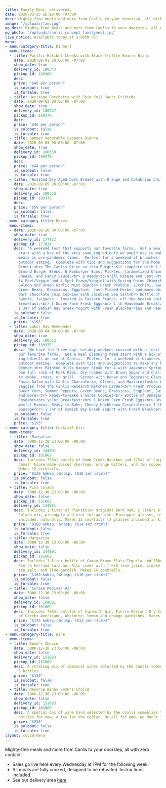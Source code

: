 ```yaml
---
title: Family Meal, delivered.
date: 2020-03-13 16:19:00 -07:00
desc: Mighty-fine meals and more from Canlis to your doorstep, all with zero contact.
image: "/uploads/fam.jpg"
og_desc: Mighty-fine meals and more from Canlis to your doorstep, all with zero contact.
og_photo: "/uploads/canlis_concept_familymeal.jpg"
live_notice: Available today at 1:00PM PST
menu:
- menu-category-title: Dinners
  menu-items:
  - title: Pacific Halibut Cheeks with Black Truffle Beurre Blanc
    date: 2020-09-01 00:00:00 -07:00
    show_date: true
    delivery_id: 180343
    pickup_id: 180368
    desc: 
    price: "$48 per person"
    is_soldout: true
    is_forsale: true
  - title: Heritage Porchetta with Shio Koji Sauce Gribiche
    date: 2020-09-02 00:00:00 -07:00
    show_date: true
    delivery_id: 180347
    pickup_id: 180370
    desc: 
    price: "$46 per person"
    is_soldout: false
    is_forsale: true
  - title: Summer Vegetable Lasagna Bianca
    date: 2020-09-03 00:00:00 -07:00
    show_date: true
    delivery_id: 180350
    pickup_id: 180373
    desc: 
    price: "$44 per person"
    is_soldout: false
    is_forsale: true
  - title: 'Roasted Dry-Aged Duck Breast with Orange and Calabrian Chile Agrodolce '
    date: 2020-09-05 00:00:00 -07:00
    show_date: true
    delivery_id: 180356
    pickup_id: 180378
    desc: 
    price: "$58 per person"
    is_soldout: false
    is_forsale: true
- menu-category-title: Boxes
  menu-items:
  - date: 2020-08-28 00:00:00 -07:00
    show_date: true
    delivery_id: 177822
    pickup_id: 177824
    desc: "A weekend fest that supports our favorite farms.  Get a meal planning head
      start with a box of the very same ingredients we would use to make fine dining
      meals in pre-pandemic times.  Perfect for a weekend of brunches, BBQ's, and
      outdoor eating.  Complete with tips and suggestions for the home cook.<br><br>\nFor
      Dinner:<br> The Canlis Drive-on-thru Burger Kit complete with 2 lbs of our Dry-Aged
      Ground Burger Blend, 6 Hamburger Buns, Pickles, Caramelized Onions, American
      Cheese, and Fancy Sauce.<br> 8 Ready-to-Grill Ribeye and Spot Prawn Skewers
      (4 Beef/Veggie and 4 Spot Prawn/Veggie) with Spring Onion Chimichurri<br> Smoked
      Salmon and Green Garlic Miso Dip<br> Fresh Produce: Zucchini, Sweet Corn, Peppers,
      Green Beans, Brassicas, Eggplant, Just-Picked Herbs, and more.<br> Ready-to-Bake
      Dark Chocolate Chip Cookies with Jacobsen Sea Salt<br> Bottle of Labbe Vin de
      Savoie, Jacquere - located in Eastern France, off-the-beaten path.<br><br> \nFor
      Breakfast:<br> 1 Dozen Farm Fresh Eggs<br> 1 lb Housemade Breakfast Sausage<br>
      1 Jar of Samish Bay Greek Yogurt with Fresh Blackberries and Peaches"
    is_soldout: false
    is_forsale: true
    price: "$195"
  - title: Labor Day Weekender
    date: 2020-09-04 00:00:00 -07:00
    show_date: true
    delivery_id: 180362
    pickup_id: 180375
    desc: "We have the three-day, holiday weekend covered with a feast that supports
      our favorite farms.  Get a meal planning head start with a box of the very same
      ingredients we use at Canlis.  Perfect for a weekend of brunches, BBQ's, and
      outdoor eating.  Complete with tips and suggestions to make any home cook successful.<br><br>\nFor
      Dinner:<br> Painted Hills Hanger Steak for 4 with Japanese Spring Onion Chimichurri<br>
      One full rack of Pork Ribs, dry-rubbed with Brown Sugar and Chilies, and ready
      to smoke, roast, or grill.  Served with Honey and Togarashi Glaze.<br> Homemade
      Pasta Salad with Canlis Charcuterie, Olives, and Mozzarella<br> One Jar of Pickled
      Veggies from the Canlis Research Kitchen Larder<br> Fresh Produce: Zucchini,
      Sweet Corn, Summer Peppers, Green Beans, Brassicas, Eggplant, Just-Picked Herbs,
      and more!<br> Ready-to-Bake S'mores Cookies<br> Bottle of Domaine de l'Hermes
      Rosé<br><br> \nFor Breakfast:<br> 1 Dozen Farm Fresh Eggs<br> Brady's (well...his
      mom's) Famous, Ready-to-Bake, Cheesy Hashbrown Casserole<br> 1 lb Homemade Breakfast
      Sausage<br> 1 Jar of Samish Bay Greek Yogurt with Fresh Blackberries and Peaches"
    is_soldout: false
    is_forsale: true
    price: "$195"
- menu-category-title: Cocktail Kits
  menu-items:
  - title: 'Manhattan '
    date: 3000-12-30 23:00:00 -08:00
    show_date: false
    delivery_id: 144891
    pickup_id: 161662
    desc: Includes 750ml bottle of Knob Creek Bourbon and 375ml of Carpano Antica,
      James' house-made spiced cherries, orange bitters, and two copper garnish picks.
      Makes 12 cocktails.
    price: "$120 &nbsp;⁘&nbsp; ($10 per drink)"
    is_soldout: false
    is_forsale: true
  - title: Piña Colada
    date: 3000-12-30 23:00:00 -08:00
    show_date: false
    pickup_id: 161662
    delivery_id: 144891
    desc: Includes 1 liter of Plantation Original Dark Rum, 2 liters of Canlis Pina
      Colada mix, pineapple and mint for garnish. Pineapple glasses, straws and umbrellas
      included, naturally. Makes 12 cocktails (2 glasses included in kit).
    price: "$168 &nbsp;⁘&nbsp; ($14 per drink)"
    is_soldout: false
    is_forsale: true
  - title: Margarita
    date: 3000-12-30 23:00:00 -08:00
    show_date: false
    delivery_id: 144891
    pickup_id: 161662
    desc: Includes 1 liter bottle of Campo Bravo Plata Tequila and 750ml bottle of
      Pierre Ferrand Curacao. Also comes with fresh lime juice, simple syrup, Jacobsen
      sea salt, and lime garnish. Makes 16 cocktails.
    price: "$160 &nbsp;⁘&nbsp; ($10 per drink)"
    is_soldout: false
    is_forsale: true
  - title: 'Corpse Reviver #2'
    date: 3000-12-30 23:00:00 -08:00
    show_date: false
    delivery_id: 144891
    pickup_id: 161662
    desc: Includes 750ml bottles of Sipsmith Gin, Pierre Ferrand Dry Curacao and 375ml
      of Cocchi Americano, Absinthe, lemon and orange garnishes. Makes 16 cocktails.
    price: "$176 &nbsp;⁘&nbsp; ($11 per drink)"
    is_soldout: false
    is_forsale: true
- menu-category-title: Wine
  menu-items:
  - title: Somm's Choice
    date: 3000-12-30 23:00:00 -08:00
    show_date: false
    delivery_id: 151883
    pickup_id: 161665
    desc: A rotating mix of seasonal wines selected by the Canlis sommelier team.
      5 bottles.
    price: "$150"
    is_soldout: false
    is_forsale: true
  - title: Reserve Wines Somm's Choice
    date: 3000-12-30 23:00:00 -08:00
    show_date: false
    delivery_id: 151883
    pickup_id: 161665
    desc: A special box of wine hand selected by the Canlis sommelier team. A few
      bottles for now, a few for the cellar. Or all for now. We don’t judge. 5 bottles.
    price: "$250"
    is_soldout: false
    is_forsale: true
layout: covid-menu
---
```


Mighty-fine meals and more from Canlis to your doorstep, all with zero contact.

- Sales go live here every Wednesday at 1PM for the following week.
- All meals are fully cooked, designed to be reheated. Instructions included.
- See our delivery area [here](/deliverymap).
